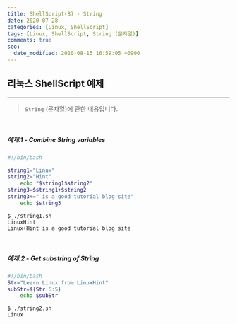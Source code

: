 ```yaml
---
title: ShellScript(8) - String
date: 2020-07-28
categories: [Linux, ShellScript]
tags: [Linux, ShellScript, String (문자열)]
comments: true
seo:
  date_modified: 2020-08-15 16:59:05 +0900
---
```


## 리눅스 ShellScript 예제
---


> `String` (문자열)에 관한 내용입니다.

<br>

##### 예제.1 - Combine String variables

``` bash
#!/bin/bash

string1="Linux"
string2="Hint"
    echo "$string1$string2"
string3=$string1+$string2
string3+=" is a good tutorial blog site"
    echo $string3
```
```
$ ./string1.sh
LinuxHint
Linux+Hint is a good tutorial blog site
```

<br>

##### 예제.2 - Get substring of String

``` bash
#!/bin/bash
Str="Learn Linux from LinuxHint"
subStr=${Str:6:5}
    echo $subStr
```
```
$ ./string2.sh
Linux
```
